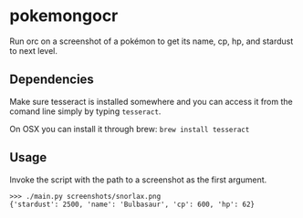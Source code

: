 # pokemongocr
Run orc on a screenshot of a pokémon to get its name, cp, hp, and stardust to next level.

## Dependencies

Make sure tesseract is installed somewhere and you can access it from the comand line simply by typing `tesseract`.

On OSX you can install it through brew:
```brew install tesseract```

## Usage

Invoke the script with the path to a screenshot as the first argument.

```
>>> ./main.py screenshots/snorlax.png
{'stardust': 2500, 'name': 'Bulbasaur', 'cp': 600, 'hp': 62}
```

